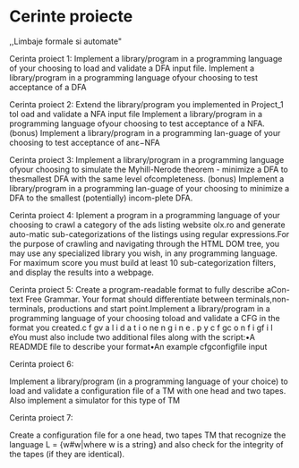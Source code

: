 # Cerinte proiecte

  ,,Limbaje formale si automate"


Cerinta proiect 1:
Implement  a  library/program  in  a  programming  language  of your choosing to load and validate a DFA input file.
Implement  a  library/program  in  a  programming  language  ofyour choosing to test acceptance of a DFA

Cerinta proiect 2:
Extend  the  library/program  you  implemented  in  Project_1 tol oad and validate a NFA input file 
Implement  a  library/program  in  a  programming  language  ofyour choosing to test acceptance of a NFA. (bonus) Implement a library/program in a
programming lan-guage of your choosing to test acceptance of anε−NFA

Cerinta proiect 3:
Implement a library/program in a programming language ofyour choosing to simulate the Myhill-Nerode theorem - minimize a DFA to thesmallest DFA with the same level ofcompleteness.
(bonus) Implement a library/program in a programming lan-guage of your choosing to minimize a DFA to the smallest (potentially) incom-plete DFA.

Cerinta proiect 4:
Iplement a program in a programming language of your choosing to crawl a category of the ads listing website olx.ro and generate auto-matic sub-categorizations of the listings using regular expressions.For the purpose of crawling and navigating through the HTML DOM tree, you may use any specialized library you wish, in any programming language.
For maximum score you  must  build  at  least 10 sub-categorization  filters,  and  display  the results into a webpage.

Cerinta proiect 5:
Create  a  program-readable  format  to  fully  describe  aCon-text Free Grammar.    Your  format  should  differentiate  between  terminals,non-terminals, productions and start point.Implement  a  library/program  in  a  programming  language  of  your  choosing  toload and validate a CFG in the format you created.c f gv a l i d a t i o ne n g i n e . p y    c f gc o n f i gf i l eYou must also include two additional files along with the script:•A READMDE file to describe your format•An example cfgconfigfile input

Cerinta proiect 6:

Implement a library/program (in a programming language
of your choice) to load and validate a configuration file of a TM with one head
and two tapes. Also implement a simulator for this type of TM

Cerinta proiect 7:

 Create a configuration file for a one head, two tapes TM
that recognize the language L = {w#w|where w is a string} and also check for
the integrity of the tapes (if they are identical).
